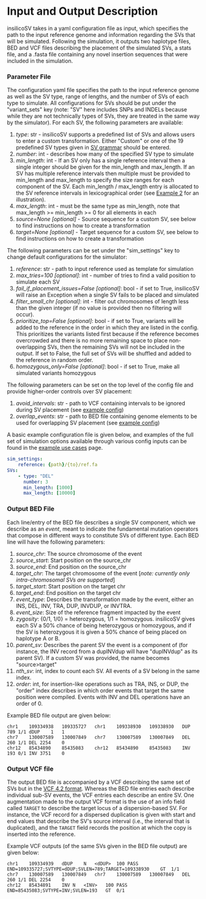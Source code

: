 # Input and Output Description
insilicoSV takes in a yaml configuration file as input, which specifies the path to the input reference genome and information regarding the SVs that will be simulated. Following the simulation, it outputs two haplotype files, BED and VCF files describing the placement of the simulated SVs, a stats file, and a .fasta file containing any novel insertion sequences that were included in the simulation. 

### Parameter File
The configuration yaml file specifies the path to the input reference genome as well as the SV type, range of lengths, and the number of SVs of each type to simulate. All configurations for SVs should be put under the "variant_sets" key (note: "SV" here includes SNPs and INDELs because while they are not technically types of SVs, they are treated in the same way by the simulator). For each SV, the following parameters are available:
1. *type*: str - insilicoSV supports a predefined list of SVs and allows users to enter a custom transformation. Either "Custom" or one of the 19 predefined SV types given in [SV grammar](https://github.com/PopicLab/insilicoSV-dev/blob/develop/docs/sv_grammar.md) should be entered.
2. *number*: int - describes how many of the specified SV type to simulate
3. *min_length*: int - If an SV only has a single reference interval then a single integer should be given for the min_length and max_length. If an SV has multiple reference intervals then multiple must be provided to min_length and max_length to specify the size ranges for each component of the SV. Each min_length / max_length entry is allocated to the SV reference intervals in lexicographical order (see [Example 2](https://github.com/PopicLab/insilicoSV-dev/blob/develop/docs/example_use_cases.md#example-2---custom-svs) for an illustration).
4. *max_length*: int - must be the same type as min_length, note that max_length >= min_length >= 0 for all elements in each
5. *source=None [optional]* - Source sequence for a custom SV, see below to find instructions on how to create a transformation
6. *target=None [optional]* - Target sequence for a custom SV, see below to find instructions on how to create a transformation

The following parameters can be set under the "sim_settings" key to change default configurations for the simulator:
1. *reference*: str - path to input reference used as template for simulation
2. *max_tries=100 [optional]*: int - number of tries to find a valid position to simulate each SV
3. *fail_if_placement_issues=False [optional]*: bool - if set to True, insilicoSV will raise an Exception when a single SV fails to be placed and simulated
4. *filter_small_chr [optional]*: int - filter out chromosomes of length less than the given integer (if no value is provided then no filtering will occur).
5. *prioritize_top=False [optional]*: bool - if set to True, variants will be added to the reference in the order in which they are listed in the config. This prioritizes the variants listed first because if the reference becomes overcrowded and there is no more remaining space to place non-overlapping SVs, then the remaining SVs will not be included in the output. If set to False, the full set of SVs will be shuffled and added to the reference in random order.
6. *homozygous_only=False [optional]*: bool - if set to True, make all simulated variants homozygous

The following parameters can be set on the top level of the config file and provide higher-order controls over SV placement:
1. *avoid_intervals*: str - path to VCF containing intervals to be ignored during SV placement (see [example config](https://github.com/PopicLab/insilicoSV-dev/blob/develop/docs/example_use_cases.md#example-4---marking-banned-intervals-of-the-genome))
2. *overlap_events*: str - path to BED file containing genome elements to be used for overlapping SV placement (see [example config](https://github.com/PopicLab/insilicoSV-dev/blob/develop/docs/example_use_cases.md#example-5---placing-events-at-known-repetitive-element-intervals))

A basic example configuration file is given below, and examples of the full set of simulation options available through various config inputs can be found in the [example use cases](https://github.com/PopicLab/insilicoSV-dev/blob/develop/docs/example_use_cases.md) page.
```yaml
sim_settings:
    reference: {path}/{to}/ref.fa
SVs:
    - type: "DEL"
      number: 3
      min_length: [1000]
      max_length: [10000]
```

### Output BED File
Each line/entry of the BED file describes a single SV component, which we describe as an *event*, meant to indicate the fundamental mutation operators that compose in different ways to constitute SVs of different type. Each BED line will have the following parameters:
1. *source_chr*: The source chromosome of the event
2. *source_start*: Start position on the source_chr
3. *source_end*: End position on the source_chr
4. *target_chr*: The target chromosome of the event [*note: currently only intra-chromosomal SVs are supported*]
5. *target_start*: Start position on the target chr
6. *target_end*: End position on the target chr
7. *event_type*: Describes the transformation made by the event, either an INS, DEL, INV, TRA, DUP, INVDUP, or INVTRA.
8. *event_size*: Size of the reference fragment impacted by the event
9. *zygosity*: {0/1, 1/0} = heterozygous, 1/1 = homozygous. insilicoSV gives each SV a 50% chance of being heterozygous or homozygous, and if the SV is heterozygous it is given a 50% chance of being placed on haplotype A or B. 
10. *parent_sv*: Describes the parent SV the event is a component of (for instance, the INV record from a dupINVdup will have "dupINVdup" as its parent SV). If a custom SV was provided, the name becomes "source>target"
11. *nth_sv*: int, index to count each SV. All events of a SV belong in the same index.
12. *order*: int, for insertion-like operations such as TRA, INS, or DUP, the "order" index describes in which order events that target the same position were compiled. Events with INV and DEL operations have an order of 0.

Example BED file output are given below:
```
chr1    109334938   109335727   chr1    109338930   109338930   DUP 789 1/1 dDUP    1   1
chr7    130007589   130007849   chr7    130007589   130007849   DEL 260 1/1 DEL 2254    0
chr12	85434890    85435083	chr12	85434890    85435083	INV 193	0/1 INV	3751	0
```

### Output VCF file
The output BED file is accompanied by a VCF describing the same set of SVs but in the [VCF 4.2 format](https://samtools.github.io/hts-specs/VCFv4.2.pdf). Whereas the BED file entries each describe individual sub-SV events, the VCF entries each describe an entire SV. One augmentation made to the output VCF format is the use of an info field called `TARGET` to describe the target locus of  a dispersion-based SV. For instance, the VCF record for a dispersed duplication is given with start and end values that describe the SV's source interval (i.e., the interval that is duplicated), and the `TARGET` field records the position at which the copy is inserted into the reference.

Example VCF outputs (of the same SVs given in the BED file output) are given below:
```
chr1    109334939   dDUP    N   <dDUP>  100 PASS    END=109335727;SVTYPE=dDUP;SVLEN=789;TARGET=109338930    GT  1/1
chr7    130007589   130007849   chr7    130007589   130007849   DEL 260 1/1 DEL 2254    0
chr12   85434891    INV N   <INV>   100 PASS    END=85435083;SVTYPE=INV;SVLEN=193   GT  0/1
```
